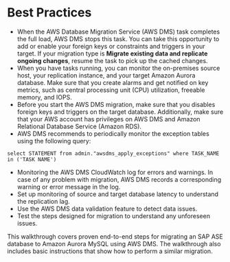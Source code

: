 # Best Practices<a name="chap-sap-ase-aurora-mysql.bestpractices"></a>
+ When the AWS Database Migration Service \(AWS DMS\) task completes the full load, AWS DMS stops this task\. You can take this opportunity to add or enable your foreign keys or constraints and triggers in your target\. If your migration type is **Migrate existing data and replicate ongoing changes**, resume the task to pick up the cached changes\.
+ When you have tasks running, you can monitor the on\-premises source host, your replication instance, and your target Amazon Aurora database\. Make sure that you create alarms and get notified on key metrics, such as central processing unit \(CPU\) utilization, freeable memory, and IOPS\.
+ Before you start the AWS DMS migration, make sure that you disables foreign keys and triggers on the target database\. Additionally, make sure that your AWS account has privileges on AWS DMS and Amazon Relational Database Service \(Amazon RDS\)\.
+  AWS DMS recommends to periodically monitor the exception tables using the following query:

  ```
  select STATEMENT from admin."awsdms_apply_exceptions" where TASK_NAME in ('TASK NAME')
  ```
+ Monitoring the AWS DMS CloudWatch log for errors and warnings\. In case of any problem with migration, AWS DMS records a corresponding warning or error message in the log\.
+ Set up monitoring of source and target database latency to understand the replication lag\.
+ Use the AWS DMS data validation feature to detect data issues\.
+ Test the steps designed for migration to understand any unforeseen issues\.

This walkthrough covers proven end\-to\-end steps for migrating an SAP ASE database to Amazon Aurora MySQL using AWS DMS\. The walkthrough also includes basic instructions that show how to perform a similar migration\.